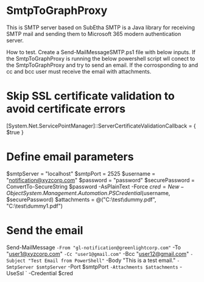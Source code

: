 # SmtpToGraphProxy
This is SMTP server based on SubEtha SMTP is a Java library for receiving SMTP mail and sending them to Microsoft 365 modern authentication server.

How to test.
Create a Send-MailMessageSMTP.ps1 file with below inputs.
If the SmtpToGraphProxy is running the below powershell script wll conect to the SmtpToGraphProxy and try to send an email.
If the corrosponding to and cc and bcc user must receive the email with attachments.
# Skip SSL certificate validation to avoid certificate errors
[System.Net.ServicePointManager]::ServerCertificateValidationCallback = { $true }

# Define email parameters
$smtpServer = "localhost"
$smtpPort = 2525
$username = "notification@xyzcorp.com"
$password = "password"
$securePassword = ConvertTo-SecureString $password -AsPlainText -Force
$cred = New-Object System.Management.Automation.PSCredential($username, $securePassword)
$attachments = @("C:\test\dummy.pdf", "C:\test\dummy1.pdf")

# Send the email
Send-MailMessage `
    -From "gl-notification@greenlightcorp.com" `
    -To "user1@xyzcorp.com" `
	  -Cc "user1@gmail.com" `
	  -Bcc "user12@gmail.com" `
    -Subject "Test Email from PowerShell" `
    -Body "This is a test email." `
    -SmtpServer $smtpServer `
    -Port $smtpPort `
	  -Attachments $attachments `
	  -UseSsl `
    -Credential $cred
